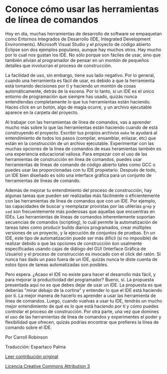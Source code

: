 Conoce cómo usar las herramientas de línea de comandos
===

Hoy en día, muchas herramientas de desarrollo de software se empaquetan como Entornos Integrados de Desarrollo (IDE, Integrated Development Environments). Microsoft Visual Studio y el proyecto de código abierto Eclipse son dos ejemplos populares, aunque hay muchos otros. Hay mucho por lo cual nos gustan los IDE. No sólo porque son fáciles de usar, sino que también alivian al programador de pensar en un montón de pequeños detalles que involucran el proceso de construcción.

La facilidad de uso, sin embargo, tiene sus lado negativo. Por lo general, cuando una herramienta es fácil de usar, es debido a que la herramienta está tomando decisiones por tí y haciendo un montón de cosas automáticamente, detrás de la escena. Por lo tanto, si un IDE es el único entorno de programación que siempre has usado, quizás nunca entendiendas completamente lo que tus herramientas están haciendo. Haces click en un botón, algo de magia ocurre, y un archivo ejecutable aparece en la carpeta del proyecto.

Al trabajar con las herramientas de línea de comandos, vas a aprender mucho más sobre lo que las herramientas están haciendo cuando de está construyendo el proyecto. Escribir tus propios archivos `make` te ayudará al entendimiento de todos los pasos (compilar, ensamblar, enlazar, etc) que están en la construcción de un archivo ejecutable. Experimentar con las muchas opciones de la línea de comandos de esas heramientas también es una experiencia educacional valiosa. Para empezar con el uso de las herramientas de construcción en línea de comandos, puedes usar herramientas de líneas de comando de código abierto tales como GCC o puedes usar las proporcionadas con tu IDE propietario. Después de todo, un IDE bien diseñado es sólo una interface gráfica para un conjunto de herramientas de líneas de comando.

Además de mejorar tu entendimiento del proceso de construcción, hay algunas tareas que pueden ser realizadas más fácilmente o  eficientemente con las herramientas de línea de comandos que con un IDE. Por ejemplo, las capacidades de buscar y reemplazar provistas por las utilerías `grep` y `sed` son frecuentemente más poderosas que aquellas que encuentras en IDEs. Las herramientas de líneas de comandos inherentemente soportan secuencias de comandos (scripting), lo cuál permite la automatización de tareas tales como producir builds diarios programados, crear múltiples versiones de un proyecto, y la ejecución de conjuntos de pruebas. En un IDE, este tipo de automatización puede ser más difícil (si no imposible) de realizar debido a que las opciones de construcción śon usalmente especificadas usando cajas de diálogo del GUI (Interface Gráfica de Usuario) y el proceso de construcción es invocado con el click del ratón. Si nunca has dado un paso fuera de un IDE, quizás nunca te diste cuenta de estos tipos de tareas automatizadas son posibles.

Pero espera. ¿Acaso el IDE no existe para hacer el desarrollo más fácil, y para mejorar la productividad del programador? Bueno, sí. La propuesta presentada aquí no es que debes dejar de usar un IDE. La propuesta es que deberías "mirar debajo de la cortina" y entender lo que el IDE está haciendo por tí. La mejor manera de hacerlo es aprender a usar las herramienta de línea de comandos. Luego, cuando vuelvas a usar tu IDE, tendrás un mucho mejor entendimiento de qué es lo que está haciendo por tí y cómo puedes controlar el proceso de construcción. Por otra parte, una vez que domines el uso de las herramientas de línea de comandos y experimentes el poder y flexibilidad que ofrecen, quizás podrías encontrar que prefieres la línea de comando sobre el IDE.

Por Carroll Robinson 

Traducción: Espartaco Palma

[Leer contribución original](http://programmer.97things.oreilly.com/wiki/index.php/Know_How_to_Use_Command-line_Tools)

[Licencia Creative Commons Attribution 3](http://creativecommons.org/licenses/by/3.0/us/deed.es)